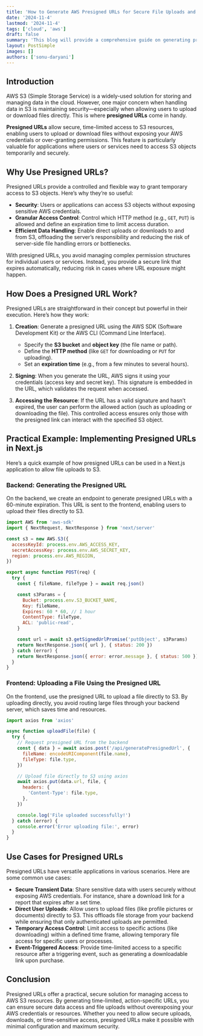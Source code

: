 ```yaml
---
title: 'How to Generate AWS Presigned URLs for Secure File Uploads and Downloads'
date: '2024-11-4'
lastmod: '2024-11-4'
tags: ['cloud', 'aws']
draft: false
summary: 'This blog will provide a comprehensive guide on generating presigned URLs for temporary, secure file uploads and downloads to and from AWS S3. You’ll learn how to leverage presigned URLs to handle user uploads directly to S3, without exposing sensitive AWS credentials.'
layout: PostSimple
images: []
authors: ['sonu-daryani']
---
```


## Introduction

AWS S3 (Simple Storage Service) is a widely-used solution for storing and managing data in the cloud. However, one major concern when handling data in S3 is maintaining security—especially when allowing users to upload or download files directly. This is where **presigned URLs** come in handy.

**Presigned URLs** allow secure, time-limited access to S3 resources, enabling users to upload or download files without exposing your AWS credentials or over-granting permissions. This feature is particularly valuable for applications where users or services need to access S3 objects temporarily and securely.

## Why Use Presigned URLs?

Presigned URLs provide a controlled and flexible way to grant temporary access to S3 objects. Here’s why they’re so useful:

- **Security**: Users or applications can access S3 objects without exposing sensitive AWS credentials.
- **Granular Access Control**: Control which HTTP method (e.g., `GET`, `PUT`) is allowed and define an expiration time to limit access duration.
- **Efficient Data Handling**: Enable direct uploads or downloads to and from S3, offloading the server’s responsibility and reducing the risk of server-side file handling errors or bottlenecks.

With presigned URLs, you avoid managing complex permission structures for individual users or services. Instead, you provide a secure link that expires automatically, reducing risk in cases where URL exposure might happen.

## How Does a Presigned URL Work?

Presigned URLs are straightforward in their concept but powerful in their execution. Here’s how they work:

1. **Creation**: Generate a presigned URL using the AWS SDK (Software Development Kit) or the AWS CLI (Command Line Interface).

   - Specify the **S3 bucket** and **object key** (the file name or path).
   - Define the **HTTP method** (like `GET` for downloading or `PUT` for uploading).
   - Set an **expiration time** (e.g., from a few minutes to several hours).

2. **Signing**: When you generate the URL, AWS signs it using your credentials (access key and secret key). This signature is embedded in the URL, which validates the request when accessed.

3. **Accessing the Resource**: If the URL has a valid signature and hasn’t expired, the user can perform the allowed action (such as uploading or downloading the file). This controlled access ensures only those with the presigned link can interact with the specified S3 object.

## Practical Example: Implementing Presigned URLs in Next.js

Here’s a quick example of how presigned URLs can be used in a Next.js application to allow file uploads to S3.

### **Backend**: Generating the Presigned URL

On the backend, we create an endpoint to generate presigned URLs with a 60-minute expiration. This URL is sent to the frontend, enabling users to upload their files directly to S3.

```javascript
import AWS from 'aws-sdk'
import { NextRequest, NextResponse } from 'next/server'

const s3 = new AWS.S3({
  accessKeyId: process.env.AWS_ACCESS_KEY,
  secretAccessKey: process.env.AWS_SECRET_KEY,
  region: process.env.AWS_REGION,
})

export async function POST(req) {
  try {
    const { fileName, fileType } = await req.json()

    const s3Params = {
      Bucket: process.env.S3_BUCKET_NAME,
      Key: fileName,
      Expires: 60 * 60, // 1 hour
      ContentType: fileType,
      ACL: 'public-read',
    }

    const url = await s3.getSignedUrlPromise('putObject', s3Params)
    return NextResponse.json({ url }, { status: 200 })
  } catch (error) {
    return NextResponse.json({ error: error.message }, { status: 500 })
  }
}
```

### **Frontend**: Uploading a File Using the Presigned URL

On the frontend, use the presigned URL to upload a file directly to S3. By uploading directly, you avoid routing large files through your backend server, which saves time and resources.

```javascript
import axios from 'axios'

async function uploadFile(file) {
  try {
    // Request presigned URL from the backend
    const { data } = await axios.post('/api/generatePresignedUrl', {
      fileName: encodeURIComponent(file.name),
      fileType: file.type,
    })

    // Upload file directly to S3 using axios
    await axios.put(data.url, file, {
      headers: {
        'Content-Type': file.type,
      },
    })

    console.log('File uploaded successfully!')
  } catch (error) {
    console.error('Error uploading file:', error)
  }
}
```

## **Use Cases for Presigned URLs**

Presigned URLs have versatile applications in various scenarios. Here are some common use cases:

- **Secure Transient Data**: Share sensitive data with users securely without exposing AWS credentials. For instance, share a download link for a report that expires after a set time.
- **Direct User Uploads**: Allow users to upload files (like profile pictures or documents) directly to S3. This offloads file storage from your backend while ensuring that only authenticated uploads are permitted.
- **Temporary Access Control**: Limit access to specific actions (like downloading) within a defined time frame, allowing temporary file access for specific users or processes.
- **Event-Triggered Access**: Provide time-limited access to a specific resource after a triggering event, such as generating a downloadable link upon purchase.

## Conclusion

Presigned URLs offer a practical, secure solution for managing access to AWS S3 resources. By generating time-limited, action-specific URLs, you can ensure secure data access and file uploads without overexposing your AWS credentials or resources. Whether you need to allow secure uploads, downloads, or time-sensitive access, presigned URLs make it possible with minimal configuration and maximum security.
